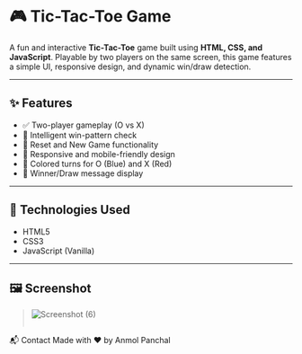 # 🎮 Tic-Tac-Toe Game

A fun and interactive **Tic-Tac-Toe** game built using **HTML, CSS, and JavaScript**. Playable by two players on the same screen, this game features a simple UI, responsive design, and dynamic win/draw detection.

---

## ✨ Features

- ✅ Two-player gameplay (O vs X)
- 🧠 Intelligent win-pattern check
- 🔄 Reset and New Game functionality
- 📱 Responsive and mobile-friendly design
- 🎨 Colored turns for O (Blue) and X (Red)
- 🎉 Winner/Draw message display

---

## 🚀 Technologies Used

- HTML5
- CSS3
- JavaScript (Vanilla)

---

## 🖼️ Screenshot

> ![Screenshot (6)](https://github.com/user-attachments/assets/737b40ee-8f39-42b8-91a0-00867caa8f51)
>
> ```html

📬 Contact
Made with ❤️ by Anmol Panchal



